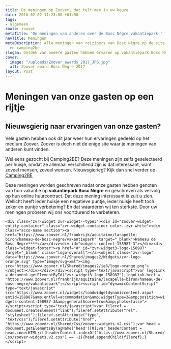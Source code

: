 ```yaml
---
title: De meningen op Zoover, dat telt mee in uw keuze
date: 2018-02-02 11:23:00 +01:00
tags:
- algemeen
route: zoover
metaTitle: 'De meningen van anderen over de Bosc Nègre vakantiepark '
navTitle: Meningen
metaDescription: Alle meningen van reizigers van Bosc Nègre op de site van Zoover
  en camping2be
slogan: Ontdek van andere gasten hebben ervaren op vakantiepark Bosc Nègre
cover:
  image: "/uploads/Zoover_awards_2017_JPG.jpg"
  alt: Zoover award Bosc Nègre 2017
layout: Post
---
```


# Meningen van onze gasten op een rijtje

## Nieuwsgierig naar ervaringen van onze gasten? 

Vele gasten hebben ook dit jaar weer hun ervaringen gedeeld op het medium Zoover. 
Zoover is doch niet de enige site waar je meningen van anderen kunt vinden. 

Wel eens gezocht bij Camping2BE? Deze meningen zijn zelfs geselecteerd per huisje, omdat ze allemaal verschillend zijn is dat interessant, want zoveel mensen, zoveel wensen. Nieuwsgierieg? Kijk dan snel verder op [Camping2BE](https://nl.camping2be.com/france/lacapelle-biron/klantenbeoordelingen-village-de-vacances-bosc-negre)

Deze meningen worden geschreven nadat onze gasten hebben genoten van hun vakantie op **vakantiepark Bosc Nègre** en geschreven als vervolg op hun online huurcontract. Dat deze mening interessant is zult u zien. 
Wellicht heeft ieder huisje een negatieve puntje, ieder huisje heeft toch zeker en puntje verbetering? En dat waarderen wij ten sterkste.
Door uw meningen proberen wij ons voortdurend te verbeteren. 





`<div class="zvr-widget zvr-widget--type3"><div id="zoover-widget-entity-container" class="zvr-widget-container color--zvr-white"><div class="acco-name section"><a href="https://www.zoover.nl/frankrijk/aquitaine/lacapelle-biron/hameau-de-bosc-negre/vakantiepark" target="_blank">Hameau de Bosc Nègre****</a></div><div id="widgets-content-158987-3"></div><div class="widget-footer"><a href="#" id="zvr-widget3-logo-158987" target="_blank" class="logo-overall"></a><object class="zvr-logo" data="https://www.zoover.nl/Shared/images2/Widgets/zvr-logo-orange.svg" type="image/svg+xml"><img src="https://www.zoover.nl/Shared/images2/ie8/logo-orange.png"></object></div></div></div><script type="text/javascript">var logoLink = document.getElementById("zvr-widget3-logo-158987");logoLink.href = "https://www.zoover.nl/frankrijk/aquitaine/lacapelle-biron/hameau-de-bosc-negre/vakantiepark";</script><script id="dynamicContentScript" type="text/javascript" src="https://www.zoover.nl/widgets/loadwidgetdynamiccontent.aspx?entid=158987&amp;entlvl=accommodation&amp;widgetType=3&amp;position=widgets-content-158987-3&amp;generalScore=true&amp;photo=false"></script><script type="text/javascript">var fileref = document.createElement("link");fileref.setAttribute("rel", "stylesheet");fileref.setAttribute("type", "text/css");fileref.setAttribute("href", "https://www.zoover.nl/Shared/Css/zoover-widgets.v2.css");var head = document.getElementsByTagName('head')[0];var headerContent = head.innerHTML;if(headerContent.indexOf("https://www.zoover.nl/Shared/Css/zoover-widgets.v2.css") == -1){head.appendChild(fileref);}</script>`